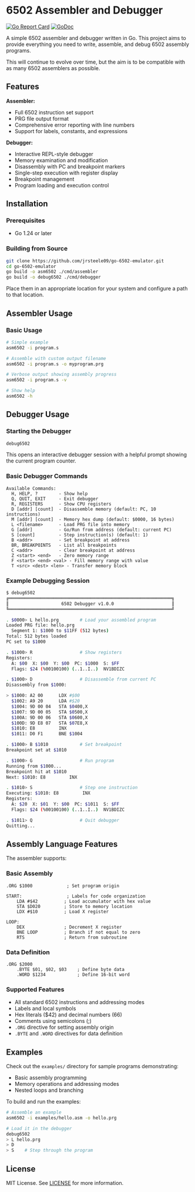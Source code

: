 # 6502 Assembler and Debugger

[![Go Report Card](https://goreportcard.com/badge/github.com/jrsteele09/go-6502-emulator)](https://goreportcard.com/report/github.com/jrsteele09/go-6502-emulator)
[![GoDoc](https://pkg.go.dev/badge/github.com/jrsteele09/go-6502-emulator)](https://pkg.go.dev/github.com/jrsteele09/go-6502-emulator)

A simple 6502 assembler and debugger written in Go. This project aims to provide everything you need to write, assemble, and debug 6502 assembly programs.

This will continue to evolve over time, but the aim is to be compatible with as many 6502 assemblers as possible.

## Features

**Assembler:**
- Full 6502 instruction set support
- PRG file output format
- Comprehensive error reporting with line numbers
- Support for labels, constants, and expressions

**Debugger:**
- Interactive REPL-style debugger
- Memory examination and modification
- Disassembly with PC and breakpoint markers
- Single-step execution with register display
- Breakpoint management
- Program loading and execution control

## Installation

### Prerequisites
- Go 1.24 or later

### Building from Source

```bash
git clone https://github.com/jrsteele09/go-6502-emulator.git
cd go-6502-emulator
go build -o asm6502 ./cmd/assembler
go build -o debug6502 ./cmd/debugger
```

Place them in an appropriate location for your system and configure a path to that location.

## Assembler Usage

### Basic Usage

```bash
# Simple example
asm6502 -i program.s

# Assemble with custom output filename
asm6502 -i program.s -o myprogram.prg

# Verbose output showing assembly progress
asm6502 -i program.s -v

# Show help
asm6502 -h
```

## Debugger Usage

### Starting the Debugger

```bash
debug6502
```

This opens an interactive debugger session with a helpful prompt showing the current program counter.

### Basic Debugger Commands

```
Available Commands:
  H, HELP, ?        - Show help
  Q, QUIT, EXIT     - Exit debugger
  R, REGISTERS      - Show CPU registers
  D [addr] [count]  - Disassemble memory (default: PC, 10 instructions)
  M [addr] [count]  - Memory hex dump (default: $0000, 16 bytes)
  L <filename>      - Load PRG file into memory
  G [addr]          - Go/Run from address (default: current PC)
  S [count]         - Step instruction(s) (default: 1)
  B <addr>          - Set breakpoint at address
  BR, BREAKPOINTS   - List all breakpoints
  C <addr>          - Clear breakpoint at address
  Z <start> <end>   - Zero memory range
  F <start> <end> <val> - Fill memory range with value
  T <src> <dest> <len> - Transfer memory block
```

### Example Debugging Session

```bash
$ debug6502
╔══════════════════════════════════════════════════════════════╗
║                    6502 Debugger v1.0.0                      ║
╚══════════════════════════════════════════════════════════════╝

. $0000> L hello.prg        # Load your assembled program
Loaded PRG file: hello.prg
  Segment 1: $1000 to $11FF (512 bytes)
Total: 512 bytes loaded
PC set to $1000

. $1000> R                  # Show registers
Registers:
  A: $00  X: $00  Y: $00  PC: $1000  S: $FF
  Flags: $24 (%00100100) (..1..I..)  NV1BDIZC

. $1000> D                  # Disassemble from current PC
Disassembly from $1000:

> $1000: A2 00      LDX #$00
  $1002: A9 20      LDA #$20
  $1004: 9D 00 04   STA $0400,X
  $1007: 9D 00 05   STA $0500,X
  $100A: 9D 00 06   STA $0600,X
  $100D: 9D E8 07   STA $07E8,X
  $1010: E8         INX
  $1011: D0 F1      BNE $1004

. $1000> B $1010            # Set breakpoint
Breakpoint set at $1010

. $1000> G                  # Run program
Running from $1000...
Breakpoint hit at $1010
Next: $1010: E8         INX

. $1010> S                  # Step one instruction
Executing: $1010: E8         INX
Registers:
  A: $20  X: $01  Y: $00  PC: $1011  S: $FF
  Flags: $24 (%00100100) (..1..I..)  NV1BDIZC

. $1011> Q                  # Quit debugger
Quitting...
```

## Assembly Language Features

The assembler supports:

### Basic Assembly
```assembly
.ORG $1000             ; Set program origin

START:                 ; Labels for code organization
    LDA #$42          ; Load accumulator with hex value
    STA $D020         ; Store to memory location
    LDX #$10          ; Load X register
    
LOOP:
    DEX               ; Decrement X register
    BNE LOOP          ; Branch if not equal to zero
    RTS               ; Return from subroutine
```

### Data Definition
```assembly
.ORG $2000
    .BYTE $01, $02, $03    ; Define byte data
    .WORD $1234            ; Define 16-bit word
```

### Supported Features
- All standard 6502 instructions and addressing modes
- Labels and local symbols
- Hex literals ($42) and decimal numbers (66)
- Comments using semicolons (;)
- `.ORG` directive for setting assembly origin
- `.BYTE` and `.WORD` directives for data definition

## Examples

Check out the `examples/` directory for sample programs demonstrating:
- Basic assembly programming
- Memory operations and addressing modes
- Nested loops and branching

To build and run the examples:

```bash
# Assemble an example
asm6502 -i examples/hello.asm -o hello.prg

# Load it in the debugger
debug6502
> L hello.prg
> D
> S    # Step through the program
```

## License

MIT License. See [LICENSE](LICENSE) for more information.
